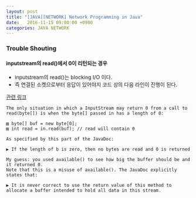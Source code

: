 ```yaml
---
layout: post
title: "[JAVA][NETWORK] Network Programming in Java"
date:   2016-11-15 09:00:00 +0900
categories: JAVA NETWORK
---
```


### Trouble Shouting 

#### inputstream의 read()에서 0이 리턴되는 경우
 - inputstream의 read()는 blocking I/O 이다.
 - 즉 연결된 소켓으로부터 응답이 있어야지 코드 상의 다음 라인이 진행이 된다. 

[관련 링크](http://stackoverflow.com/questions/2319395/what-0-returned-by-inputstream-read-means-how-to-handle-this)

~~~
The only situation in which a InputStream may return 0 from a call to read(byte[]) is when the byte[] passed in has a length of 0:

▤ byte[] buf = new byte[0];
▤ int read = in.read(buf); // read will contain 0

As specified by this part of the JavaDoc:

▶ If the length of b is zero, then no bytes are read and 0 is returned

My guess: you used available() to see how big the buffer should be and it returned 0. 
Note that this is a misuse of available(). The JavaDoc explicitly states that:

▶ It is never correct to use the return value of this method to allocate a buffer intended to hold all data in this stream.
~~~
